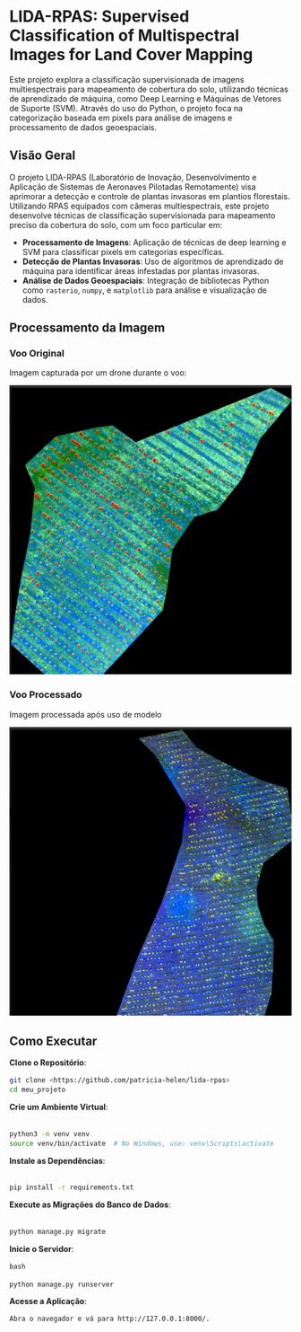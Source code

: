 # LIDA-RPAS: Supervised Classification of Multispectral Images for Land Cover Mapping

Este projeto explora a classificação supervisionada de imagens multiespectrais para mapeamento de cobertura do solo, utilizando técnicas de aprendizado de máquina, como Deep Learning e Máquinas de Vetores de Suporte (SVM). Através do uso do Python, o projeto foca na categorização baseada em pixels para análise de imagens e processamento de dados geoespaciais.

## Visão Geral

O projeto LIDA-RPAS (Laboratório de Inovação, Desenvolvimento e Aplicação de Sistemas de Aeronaves Pilotadas Remotamente) visa aprimorar a detecção e controle de plantas invasoras em plantios florestais. Utilizando RPAS equipados com câmeras multiespectrais, este projeto desenvolve técnicas de classificação supervisionada para mapeamento preciso da cobertura do solo, com um foco particular em:

- **Processamento de Imagens**: Aplicação de técnicas de deep learning e SVM para classificar pixels em categorias específicas.
- **Detecção de Plantas Invasoras**: Uso de algoritmos de aprendizado de máquina para identificar áreas infestadas por plantas invasoras.
- **Análise de Dados Geoespaciais**: Integração de bibliotecas Python como `rasterio`, `numpy`, e `matplotlib` para análise e visualização de dados.

## Processamento da Imagem

### Voo Original
Imagem capturada por um drone durante o voo:

![Voo Original](https://github.com/patricia-helen/lida-rpas/blob/main/Voo_01.png)

### Voo Processado
Imagem processada após uso de modelo

![Voo Processado](https://github.com/patricia-helen/lida-rpas/blob/main/Voo_02.png)

## Como Executar


**Clone o Repositório**:

   ```bash
   git clone <https://github.com/patricia-helen/lida-rpas>
   cd meu_projeto
```

**Crie um Ambiente Virtual**:

```bash

python3 -m venv venv
source venv/bin/activate  # No Windows, use: venv\Scripts\activate
```

**Instale as Dependências**:

```bash

pip install -r requirements.txt
```
**Execute as Migrações do Banco de Dados**:

```bash

python manage.py migrate
```
**Inicie o Servidor**:
```
bash

python manage.py runserver
```
**Acesse a Aplicação**:
```
Abra o navegador e vá para http://127.0.0.1:8000/.
```
